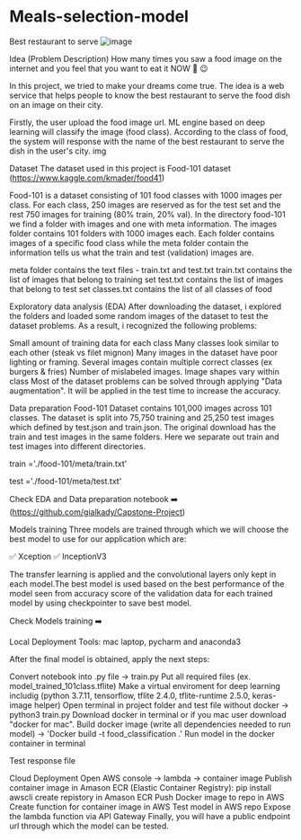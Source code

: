 # Meals-selection-model
Best restaurant to serve
![image](https://user-images.githubusercontent.com/96236642/152838158-f1ab7b6f-3653-43f9-a244-ba96eb0b619c.png)

Idea (Problem Description)
How many times you saw a food image on the internet and you feel that you want to eat it NOW 🤩 😉

In this project, we tried to make your dreams come true. The idea is a web service that helps people to know the best restaurant to serve the food dish on an image on their city.

Firstly, the user upload the food image url.
ML engine based on deep learning will classify the image (food class).
According to the class of food, the system will response with the name of the best restaurant to serve the dish in the user's city.
img

Dataset
The dataset used in this project is Food-101 dataset (https://www.kaggle.com/kmader/food41)

Food-101 is a dataset consisting of 101 food classes with 1000 images per class. For each class, 250 images are reserved as for the test set and the rest 750 images for training (80% train, 20% val). In the directory food-101 we find a folder with images and one with meta information. The images folder contains 101 folders with 1000 images each. Each folder contains images of a specific food class while the meta folder contain the information tells us what the train and test (validation) images are.

meta folder contains the text files - train.txt and test.txt
train.txt contains the list of images that belong to training set
test.txt contains the list of images that belong to test set
classes.txt contains the list of all classes of food

Exploratory data analysis (EDA)
After downloading the dataset, i explored the folders and loaded some random images of the dataset to test the dataset problems. As a result, i recognized the following problems:

Small amount of training data for each class
Many classes look similar to each other (steak vs filet mignon)
Many images in the dataset have poor lighting or framing.
Several images contain multiple correct classes (ex burgers & fries)
Number of mislabeled images.
Image shapes vary within class
Most of the dataset problems can be solved through applying "Data augmentation". It will be applied in the test time to increase the accuracy.

Data preparation
Food-101 Dataset contains 101,000 images across 101 classes. The dataset is split into 75,750 training and 25,250 test images which defined by test.json and train.json. The original download has the train and test images in the same folders. Here we separate out train and test images into different directories.

train ='./food-101/meta/train.txt'

test ='./food-101/meta/test.txt'

Check EDA and Data preparation notebook ➡️ (https://github.com/gialkady/Capstone-Project)

Models training
Three models are trained through which we will choose the best model to use for our application which are:

✅ Xception ✅ InceptionV3

The transfer learning is applied and the convolutional layers only kept in each model.The best model is used based on the best performance of the model seen from accuracy score of the validation data for each trained model by using checkpointer to save best model.

Check Models training ➡️ 

Local Deployment
Tools: mac laptop, pycharm and anaconda3

After the final model is obtained, apply the next steps:

Convert notebook into .py file -> train.py
Put all required files (ex. model_trained_101class.tflite)
Make a virtual enviroment for deep learning includig (python 3.7.11, tensorflow, tflite 2.4.0, tflite-runtime 2.5.0, keras-image helper)
Open terminal in project folder and test file without docker -> python3 train.py
Download docker in terminal or if you mac user download "docker for mac".
Build docker image (write all dependencies needed to run model) -> 'Docker build -t food_classification .'
Run model in the docker container in terminal

Test response file


Cloud Deployment
Open AWS console -> lambda -> container image
Publish container image in Amason ECR (Elastic Container Registry):
pip install awscli
create repistory in Amason ECR
Push Docker image to repo in AWS
Create function for container image in AWS
Test model in AWS repo
Expose the lambda function via API Gateway
Finally, you will have a public endpoint url through which the model can be tested.
